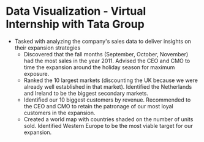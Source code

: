 # Data Visualization - Virtual Internship with Tata Group
* Tasked with analyzing the company's sales data to deliver insights on their expansion strategies
  * Discovered that the fall months (September, October, November) had the most sales in the year 2011. Advised the CEO and CMO to time the expansion around the holiday season for maximum exposure.
  * Ranked the 10 largest markets (discounting the UK because we were already well established in that market). Identified the Netherlands and Ireland to be the biggest secondary markets.
  * Identified our 10 biggest customers by revenue. Recommended to the CEO and CMO to retain the patronage of our most loyal customers in the expansion.
  * Created a world map with countries shaded on the number of units sold. Identified Western Europe to be the most viable target for our expansion. 

